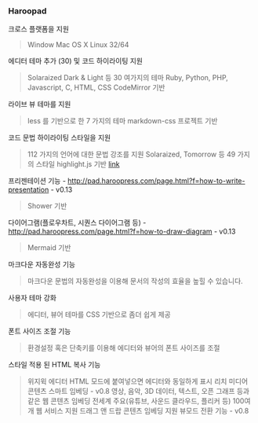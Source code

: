 ### Haroopad

크로스 플랫폼을 지원
> Window
> Mac OS X
> Linux 32/64

에디터 테마 추가 (30) 및 코드 하이라이팅 지원
> Solaraized Dark & Light 등 30 여가지의 테마
> Ruby, Python, PHP, Javascript, C, HTML, CSS
> CodeMirror 기반

라이브 뷰 테마를 지원
> less 를 기반으로 한 7 가지의 테마
> markdown-css 프로젝트 기반

코드 문법 하이라이팅 스타일을 지원
> 112 가지의 언어에 대한 문법 강조를 지원
> Solaraized, Tomorrow 등 49 가지의 스타일
> highlight.js 기반 [link](https://github.com/isagalaev/highlight.js/tree/master/src/languages)

프리젠테이션 기능 - http://pad.haroopress.com/page.html?f=how-to-write-presentation - v0.13
> Shower 기반

다이어그램(플로우차트, 시퀀스 다이어그램 등) - http://pad.haroopress.com/page.html?f=how-to-draw-diagram - v0.13
> Mermaid 기반

마크다운 자동완성 기능
> 마크다운 문법의 자동완성을 이용해 문서의 작성의 효율을 높힐 수 있습니다.

사용자 테마 강화
> 에디터, 뷰어 테마를 CSS 기반으로 좀더 쉽게 제공

폰트 사이즈 조절 기능
> 환경설정 혹은 단축키를 이용해 에디터와 뷰어의 폰트 사이즈를 조절

스타일 적용 된 HTML 복사 기능
> 위지윅 에디터 HTML 모드에 붙여넣으면 에디터와 동일하게 표시
리치 미디어 콘텐츠 스마트 임베딩 - v0.8
> 영상, 음악, 3D 데이터, 텍스트, 오픈 그래프 등과 같은 웹 콘텐츠 임베딩
> 전세계 주요(유튜브, 사운드 클라우드, 플리커 등) 100여개 웹 서비스 지원
> 드래그 앤 드랍 콘텐츠 임베딩 지원
> 뷰모드 전환 기능 - v0.8

<!--
기본, 리버스(뷰어:에디터), 에디터, 뷰어 (View > Mode)
현재 시간 입력 기능 - v0.8
현재 시간을 다양한 포맷으로 입력 (Insert > Date & Time)
HTML 마크다운 전환 기능 - v0.8
브라우저 인용하고 싶은 문서를 선택하고 하루패드로 드래그 드랍해보세요.
마크다운 파서 옵션 설정기능 추가
CLI(Command Line Interface) 지원 - v0.12.1
$ haroopad -f [ /path/to/a.md ./path/to/b.md ]: 파일 옵션
$ haroopad --mode: 뷰 or 에디팅 모드 옵션
$ haroopad --mode view: 뷰 모드
$ haroopad --mode edit: 에디팅 모드
개요보기 기능
Vim 키 바인딩을 지원
PDF, HTML 출력 지원
자동 임시저장 및 복원
들여쓰기 탭과 스페이스 지원
2,3 단 컬럼 레이아웃 지원
마크다운 구문 헬프 윈도우
마크다운 폴딩 지원
환경설정 백업 내보내기/가져오기 지원
-->